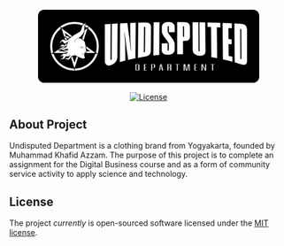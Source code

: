<p align="center"><a href="https://github.com/mxsgx/undisputed-department-store" target="_blank"><img src="https://raw.githubusercontent.com/mxsgx/undisputed-department-store/main/storage/app/images/logo.png" width="400" alt="Undisputed Department Logo"></a></p>

<p align="center">
<a href="https://github.com/mxsgx/undisputed-department-store/blob/main/LICENSE"><img src="https://img.shields.io/github/license/mxsgx/undisputed-department-store" alt="License"></a>
</p>

## About Project

Undisputed Department is a clothing brand from Yogyakarta, founded by Muhammad Khafid Azzam. The purpose of this project is to complete an assignment for the Digital Business course and as a form of community service activity to apply science and technology.

## License

The project _currently_ is open-sourced software licensed under the [MIT license](https://opensource.org/licenses/MIT).
